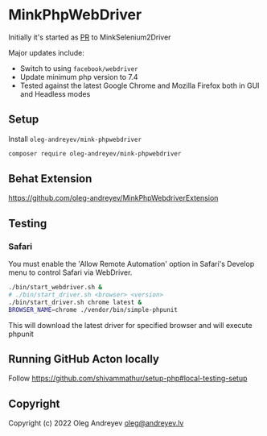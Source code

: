 MinkPhpWebDriver
=================================

Initially it's started as [PR](https://github.com/minkphp/MinkSelenium2Driver/pull/304) to MinkSelenium2Driver

Major updates include:
 - Switch to using `facebook/webdriver`
 - Update minimum php version to 7.4
 - Tested against the latest Google Chrome and Mozilla Firefox both in GUI and Headless modes

## Setup

Install `oleg-andreyev/mink-phpwebdriver`
```bash
composer require oleg-andreyev/mink-phpwebdriver
```

## Behat Extension 
https://github.com/oleg-andreyev/MinkPhpWebdriverExtension

## Testing

### Safari
You must enable the 'Allow Remote Automation' option in Safari's Develop menu to control Safari via WebDriver.

```bash
./bin/start_webdriver.sh &
# ./bin/start_driver.sh <browser> <version>
./bin/start_driver.sh chrome latest &
BROWSER_NAME=chrome ./vendor/bin/simple-phpunit
```

This will download the latest driver for specified browser and will execute phpunit

## Running GitHub Acton locally
Follow https://github.com/shivammathur/setup-php#local-testing-setup

## Copyright

Copyright (c) 2022 Oleg Andreyev <oleg@andreyev.lv>


